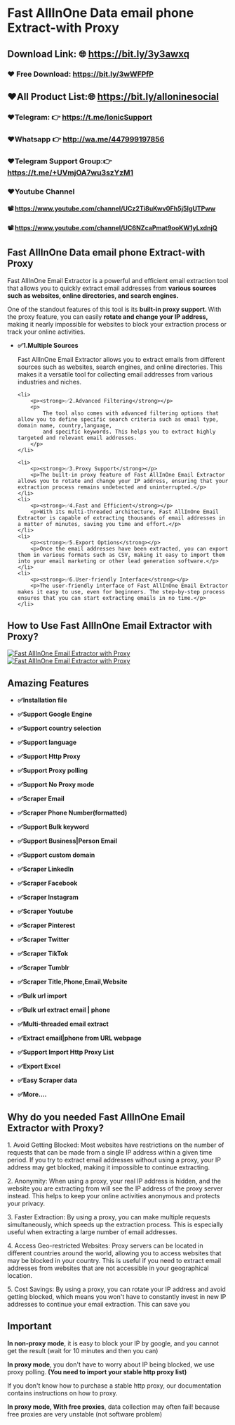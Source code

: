# Fast AllInOne Data email phone Extract-with Proxy

## Download Link: 🌐 https://bit.ly/3y3awxq


### ❤️ Free Download: https://bit.ly/3wWFPfP

##  ❤️All Product List:🌐 https://bit.ly/alloninesocial
### ❤️Telegram: 👉 https://t.me/IonicSupport   
### ❤️Whatsapp  👉 http://wa.me/447999197856
### ❤️Telegram Support Group:👉 https://t.me/+UVmjOA7wu3szYzM1

### ❤️Youtube Channel 
#### 📽 https://www.youtube.com/channel/UCz2Ti8uKwv0Fh5j5IgUTPww
#### 📽 https://www.youtube.com/channel/UC6NZcaPmat9ooKW1yLxdnjQ

<h2><strong>Fast AllInOne Data email phone Extract-with Proxy</strong></h2>
<p>
    Fast AllInOne Email Extractor is a powerful and efficient email extraction tool that allows you to quickly extract email addresses
    from <strong>various sources such as websites, online directories, and search engines.</strong>
</p>

<p>
    One of the standout features of this tool is its <strong>
        built-in proxy support.
    </strong> With the proxy feature, you can easily  <strong>
        rotate and change your IP address,
    </strong>
    making it nearly impossible for websites to block your extraction process or track your online activities.
</p>

<ul>
    <li>
        <p><strong>✅1.Multiple Sources</strong></p>
        <p>
            Fast AllInOne Email Extractor allows you to extract emails from different sources such as websites, search engines, and online directories.
            This makes it a versatile tool for collecting email addresses from various industries and niches.
        </p>
    </li>

    <li>
        <p><strong>✅2.Advanced Filtering</strong></p>
        <p>
            The tool also comes with advanced filtering options that allow you to define specific search criteria such as email type, domain name, country,language,
            and specific keywords. This helps you to extract highly targeted and relevant email addresses.
        </p>
    </li>

    <li>
        <p><strong>✅3.Proxy Support</strong></p>
        <p>The built-in proxy feature of Fast AllInOne Email Extractor allows you to rotate and change your IP address, ensuring that your extraction process remains undetected and uninterrupted.</p>
    </li>
    <li>
        <p><strong>✅4.Fast and Efficient</strong></p>
        <p>With its multi-threaded architecture, Fast AllInOne Email Extractor is capable of extracting thousands of email addresses in a matter of minutes, saving you time and effort.</p>
    </li>
    <li>
        <p><strong>✅5.Export Options</strong></p>
        <p>Once the email addresses have been extracted, you can export them in various formats such as CSV, making it easy to import them into your email marketing or other lead generation software.</p>
    </li>
    <li>
        <p><strong>✅6.User-friendly Interface</strong></p>
        <p>The user-friendly interface of Fast AllInOne Email Extractor makes it easy to use, even for beginners. The step-by-step process ensures that you can start extracting emails in no time.</p>
    </li>
</ul>


<h2><strong>How to Use Fast AllInOne Email Extractor with Proxy?</strong></h2>
<a href="https://youtu.be/7exjvxNkuiY" target="_blank">
<img src="https://i.ibb.co/xzxBQWw/ytbdemo.png" alt="Fast AllInOne Email Extractor with Proxy" />
</a>
<a href="https://youtu.be/7exjvxNkuiY" target="_blank">
    <img src="https://i.ibb.co/S0yZv2r/watchbtn.jpg" alt="Fast AllInOne Email Extractor with Proxy" />
</a>

<h2><strong> Amazing Features</strong></h2>
<ul><li><p><strong>✅Installation file</strong></p></li>
    <li><p><strong>✅Support Google Engine</strong></p></li>
    <li><p><strong>✅Support country selection</strong></p></li>
    <li><p><strong>✅Support language</strong></p></li>
    <li><p><strong>✅Support Http Proxy</strong></p></li>
    <li><p><strong>✅Support Proxy polling</strong></p></li>
    <li><p><strong>✅Support No Proxy mode</strong></p></li>
    <li><p><strong>✅Scraper Email</strong></p></li>
    <li><p><strong>✅Scraper Phone Number(formatted)</strong></p></li>
    <li><p><strong>✅Support Bulk keyword </strong></p></li>
    <li><p><strong>✅Support Business|Person Email </strong></p></li>
    <li><p><strong>✅Support custom domain </strong></p></li>
    <li><p><strong>✅Scraper LinkedIn</strong></p></li>
    <li><p><strong>✅Scraper Facebook</strong></p></li>
    <li><p><strong>✅Scraper Instagram</strong></p></li>
    <li><p><strong>✅Scraper Youtube</strong></p></li>
    <li><p><strong>✅Scraper Pinterest</strong></p></li>
    <li><p><strong>✅Scraper Twitter</strong></p></li>
    <li><p><strong>✅Scraper TikTok</strong></p></li>
    <li><p><strong>✅Scraper Tumblr</strong></p></li>
    <li><p><strong>✅Scraper Title,Phone,Email,Website</strong></p></li>
    <li><p><strong>✅Bulk url import</strong></p></li>
    <li><p><strong>✅Bulk url extract email | phone</strong></p></li>
    <li><p><strong>✅Multi-threaded email extract</strong></p></li>
    <li><p><strong>✅Extract email|phone from URL webpage</strong></p></li>
    <li><p><strong>✅Support Import Http Proxy List</strong></p></li>
    <li><p><strong>✅Export Excel</strong></p></li>
    <li><p><strong>✅Easy Scraper data</strong></p></li>
    <li><p><strong>✅More....</strong></p></li>
</ul>

<h2><strong>Why do you needed Fast AllInOne Email Extractor with Proxy?</strong></h2>
<p>
    1. Avoid Getting Blocked: Most websites have restrictions on the number of requests that can be made from a single IP address within a given time period.
    If you try to extract email addresses without using a proxy, your IP address may get blocked, making it impossible to continue extracting.
</p>
<p>
    2. Anonymity: When using a proxy, your real IP address is hidden, and the website you are extracting from will see the IP address of the proxy server instead.
    This helps to keep your online activities anonymous and protects your privacy.
</p>
<p>
    3. Faster Extraction: By using a proxy, you can make multiple requests simultaneously, which speeds up the extraction process.
    This is especially useful when extracting a large number of email addresses.
</p>
<p>
    4. Access Geo-restricted Websites: Proxy servers can be located in different countries around the world, allowing you to access websites that may be blocked in your country.
    This is useful if you need to extract email addresses from websites that are not accessible in your geographical location.
</p>
<p>
    5. Cost Savings: By using a proxy, you can rotate your IP address and avoid getting blocked, which means you won't have to
    constantly invest in new IP addresses to continue your email extraction. This can save you
</p>



<h2><strong>Important</strong></h2>
<p>
    <strong>In non-proxy mode</strong>, it is easy to block your IP by google,
    and you cannot get the result (wait for 10 minutes and then you can)
</p>

<p>
    <strong>In proxy mode</strong>, you don't have to worry about IP being blocked, we use proxy polling.<strong>
        (You need to import your stable http proxy list)
    </strong>
</p>
<p>
    If you don't know how to purchase a stable http proxy, our documentation contains instructions on how to proxy.
</p>
<p>
    <strong>In proxy mode, With free proxies</strong>, data collection may often fail!
    because free proxies are very unstable (not software problem)
</p>

